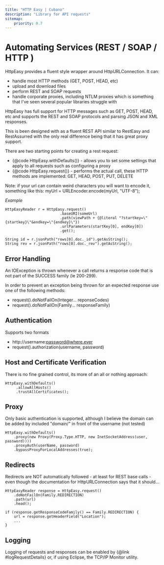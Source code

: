 ```yaml
---
title: "HTTP Easy | Cubano"
description: "Library for API requests"
sitemap:
    priority: 0.7
---
```


# Automating Services (REST / SOAP / HTTP )

HttpEasy provides a fluent style wrapper around HttpURLConnection.  It can:

* handle most HTTP methods (GET, POST, HEAD, etc)
* upload and download files
* perform REST and SOAP requests
* handle corporate proxies, including NTLM proxies which is something that I've seen several popular libraries struggle with 


HttpEasy has full support for HTTP messages such as GET, POST, HEAD, etc
and supports the REST and SOAP protocols and parsing JSON and XML responses.

This is been designed with as a fluent REST API similar to RestEasy and
RestAssurred with the only real difference being that it has great proxy
support.

There are two starting points for creating a rest request:

* {@code HttpEasy.withDefaults()} - allows you to set some settings that apply to
all requests such as configuring a proxy</li>
* {@code HttpEasy.request()} - performs the actual call, these HTTP methods are implemented: GET, HEAD, POST, PUT, DELETE</li>


Note: if your url can contain weird characters you will want to encode it,
something like this: myUrl = URLEncoder.encode(myUrl, "UTF-8");
 

_Example_

	HttpEasyReader r = HttpEasy.request()
							 .baseURI(someUrl)
							 .path(viewPath + {@literal "?startkey=\"{startkey}\"&endkey=\"{endkey}\"})
							 .urlParameters(startKey[0], endKey[0])
							 .get();

	String id = r.jsonPath("rows[0].doc._id").getAsString();
	String rev = r.jsonPath("rows[0].doc._rev").getAsString();


## Error Handling

An IOException is thrown whenever a call returns a response code that is not part of the SUCCESS
family (ie 200-299).

In order to prevent an exception being thrown for an expected response use
one of the following methods:

* request().doNotFailOn(Integer... reponseCodes)
* request().doNotFailOn(Family... responseFamily)


## Authentication

Supports two formats

* http://username:password@where.ever
* request().authorization(username, password)


## Host and Certificate Verification


There is no fine grained control, its more of an all or nothing approach:

	HttpEasy.withDefaults()
		 .allowAllHosts()
		 .trustAllCertificates();

## Proxy

Only basic authentication is supported, although I believe the domain can be added by included "domain/"
in front of the username (not tested)

	HttpEasy.withDefaults()
		.proxy(new Proxy(Proxy.Type.HTTP, new InetSocketAddress(user, password))))
		.proxyAuth(userName, password)
		.bypassProxyForLocalAddresses(true);

## Redirects


Redirects are NOT automatically followed - at least for REST base calls - even though the documentation
for HttpURLConnection says that it should...

	HttpEasyReader response = HttpEasy.request()
		.doNotFailOn(Family.REDIRECTION)
		.path(url)
		.head();

	if (response.getResponseCodeFamily() == Family.REDIRECTION) {
		url = response.getHeaderField("Location");
		...
	}

## Logging


Logging of requests and responses can be enabled by {@link #logRequestDetails} or, if using Eclipse, the TCP/IP Monitor utility.

